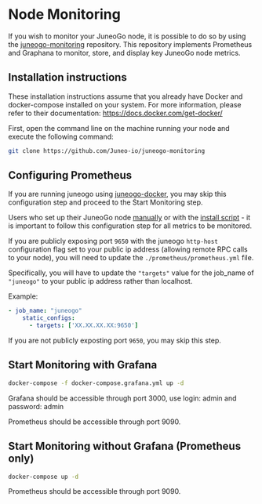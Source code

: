 # Node Monitoring

If you wish to monitor your JuneoGo node, it is possible to do so by using the [juneogo-monitoring](https://github.com/Juneo-io/juneogo-monitoring) repository. This repository implements Prometheus and Graphana to monitor, store, and display key JuneoGo node metrics.

## Installation instructions
These installation instructions assume that you already have Docker and docker-compose installed on your system. For more information, please refer to their documentation: https://docs.docker.com/get-docker/

First, open the command line on the machine running your node and execute the following command:

```bash
git clone https://github.com/Juneo-io/juneogo-monitoring
```

## Configuring Prometheus

If you are running juneogo using [juneogo-docker](https://github.com/Juneo-io/juneogo-docker), you may skip this configuration step and proceed to the Start Monitoring step.

Users who set up their JuneoGo node [manually](https://docs.juneo.com/intro/build/set-up-and-connect-a-node-manually) or with the [install script](https://docs.juneo.com/intro/build/set-up-and-connect-a-node) - it is important to follow this configuration step for all metrics to be monitored.

If you are publicly exposing port `9650` with the juneogo `http-host` configuration flag set to your public ip address (allowing remote RPC calls to your node), you will need to update the `./prometheus/prometheus.yml` file.

Specifically, you will have to update the `"targets"` value for the job_name of `"juneogo"` to your public ip address rather than localhost.

Example:

```yaml
- job_name: "juneogo"
    static_configs:
      - targets: ['XX.XX.XX.XX:9650']
```

If you are not publicly exposting port `9650`, you may skip this step.

## Start Monitoring with Grafana

```bash
docker-compose -f docker-compose.grafana.yml up -d
```

Grafana should be accessible through port 3000, use login: admin and password: admin

Prometheus should be accessible through port 9090.

## Start Monitoring without Grafana (Prometheus only)

```bash
docker-compose up -d
```

Prometheus should be accessible through port 9090.

